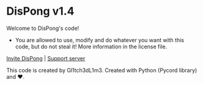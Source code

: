# DisPong v1.4
Welcome to DisPong's code!

* You are allowed to use, modify and do whatever you want with this code, but do not steal it! More information in the license file.

[Invite DisPong](https://discord.com/api/oauth2/authorize?client_id=997169525927714997&permissions=362496&scope=bot%20applications.commands) | [Support server](https://discord.gg/dduRC6cdy3)

This code is created by Gl1tch3dL1m3. Created with Python (Pycord library) and ❤️.
